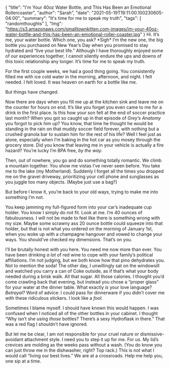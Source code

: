 {
    "title": "I'm Your 40oz Water Bottle, and This Has Been an Emotional Rollercoaster",
    "author": "Sarah",
    "date": "2021-05-19T19:11:00.100230605-04:00",
    "summary": "It's time for me to speak my truth",
    "tags": [
        "randomthoughts"
    ],
    "Img": "https://s3.amazonaws.com/smalltownkitten.com-images/im-your-40oz-water-bottle-and-this-has-been-an-emotional-roller-coaster.jpg"
}
Hi. It’s me, your water bottle. Which one, you ask? \*Sigh\* I’m the new
one, the big bottle you purchased on New Year’s Day when you promised to
stay hydrated and “live your best life.” Although I have thoroughly
enjoyed some of our experiences together, I cannot silently endure the
ups and downs of this toxic relationship any longer. It’s time for me to
speak my truth.

For the first couple weeks, we had a good thing going. You consistently
filled me with ice cold water in the morning, afternoon, and night. I
felt needed. I felt loved. It was heaven on earth for a bottle like me.

But things have changed.

Now there are days when you fill me up at the kitchen sink and leave me
on the counter for hours on end. It’s like you forget you even came to
me for a drink in the first place. Is this how your son felt at the end
of soccer practice last month? When you got so caught up in that episode
of *Grey’s Anatomy* you forgot to pick him up? You know, that time he
thought he would be standing in the rain on that muddy soccer field
forever, with nothing but a crushed granola bar to sustain him for the
rest of his life? Well I feel just as alone, especially when I’m baking
in the hot car as you mosey through the grocery store. Did you know that
leaving me in your vehicle is actually a fire hazard? You’re lucky I’m
BPA free, *by the way.*

Then, out of nowhere, you go and do something totally romantic. We climb
a mountain together. You show me vistas I’ve never seen before. You take
me to the lake (my Motherland). Suddenly I forget all the times you
dropped me on the gravel driveway, prioritizing your cell phone and
sunglasses as you juggle too many objects. (Maybe just use a bag?)

But before I know it, you’re back to your old ways, trying to make me
into something I’m not.

You keep jamming my full-figured form into your car’s inadequate cup
holder. You know I simply do not fit. Look at me. I’m 40 ounces of
fabulousness. I will not be made to feel like there is something wrong
with my size. Maybe some scrawny ass 20 ounce bottle could squeeze into
that holder, but that is not what you ordered on the morning of January
1st, when you woke up with a champagne hangover and vowed to change your
ways. You should’ve checked my dimensions. That’s on you.

I’ll be brutally honest with you here. You need me now more than ever.
You have been drinking *a lot* of red wine to cope with your family’s
political affiliations. I’m not judging, but we both know how that pino
dehydrates you. Not to mention the soda\! The other day, I unwillingly
sat on the windowsill and watched you carry a can of Coke outside, as if
that’s what your body needed during a brisk walk. All that sugar. All
those calories. I thought you’d come crawling back that evening, but
instead you chose a “proper glass” for your water at the dinner table.
What exactly *is* your love language? *Betrayal?* Word of advice: I
could pass for dinnerware if you didn’t cover me with these ridiculous
stickers. I look like a *fool.*

Sometimes I blame myself. I should have known this would happen. I was
confused when I noticed all of the other bottles in your cabinet. I
thought “Why isn’t she using *those* bottles? There’s a sexy Hydroflask
in there.” That was a red flag I shouldn’t have ignored.

But let me be clear, I am not responsible for your cruel nature or
dismissive-avoidant attachment style. I need you to step it up for me.
For *us*. My lid’s crevices are molding as the weeks pass without a
wash. (You do know you can just throw me in the dishwasher, right? Top
rack.) This is not what I would call “living our best lives.” We are at
a crossroads. Help me help you, one sip at a time.
